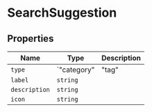 # SearchSuggestion

## Properties

| Name | Type | Description |
|------|------|-------------|
| `type` | `"category" | "tag" | "history" | "command"` |  |
| `label` | `string` |  |
| `description` | `string` |  |
| `icon` | `string` |  |

